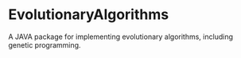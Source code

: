# EvolutionaryAlgorithms
A JAVA package for implementing evolutionary algorithms, including genetic programming.
